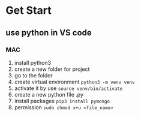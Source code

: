 # Get Start
## use python in VS code 
### MAC
1. install python3
2. create a new folder for project
3. go to the folder
4. create virtual environment `python3 -m venv venv`
5. activate it by use `source venv/bin/activate`
6. create a new python file .py
7. install packages `pip3 install pymongo`
8. permission `sudo chmod x+u <file_name>`